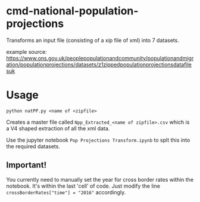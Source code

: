 
# cmd-national-population-projections

Transforms an input file (consisting of a xip file of xml) into 7 datasets.

example source: https://www.ons.gov.uk/peoplepopulationandcommunity/populationandmigration/populationprojections/datasets/z1zippedpopulationprojectionsdatafilesuk


# Usage

`python natPP.py <name of <zipfile>`

Creates a master file called `Npp_Extracted_<name of zipfile>.csv` which is a V4 shaped extraction of all the xml data.

Use the jupyter notebook `Pop Projections Transform.ipynb` to splt this into the required datasets.


## Important!

You currently need to manually set the year for cross border rates within the notebook. It's within the last 'cell' of code. Just modify the line `crossBorderRates["time"] = "2016"` accordingly.
